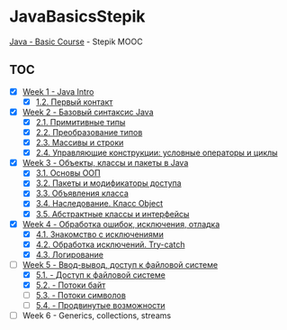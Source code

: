 # JavaBasicsStepik

[Java - Basic Course][1] - Stepik MOOC

## TOC

- [x] [Week 1 - Java Intro](notes/week1.md)
    - [x] [1.2. Первый контакт](notes/week1.md#12-Первый-контакт)
- [x] [Week 2 - Базовый синтаксис Java](notes/week2.md)
    - [x] [2.1. Примитивные типы](notes/week2.md#21-Примитивные-типы)
    - [x] [2.2. Преобразование типов](notes/week2.md#22-Преобразование-типов)
    - [x] [2.3. Массивы и строки](notes/week2.md#23-Массивы-и-строки)
    - [x] [2.4. Управляющие конструкции: условные операторы и циклы](notes/week2.md#Управляющие-конструкции-условные-операторы-и-циклы)
- [x] [Week 3 - Объекты, классы и пакеты в Java](notes/week3.md)
    - [x] [3.1. Основы ООП](notes/week3.md#31-Основы-ООП)
    - [x] [3.2. Пакеты и модификаторы доступа](notes/week3.md#32-Пакеты-и-модификаторы-доступа)
    - [x] [3.3. Объявления класса](notes/week3.md#33-Объявления-класса)
    - [x] [3.4. Наследование. Класс Object](notes/week3.md#34-Наследование-Класс-Object)
    - [x] [3.5. Абстрактные классы и интерфейсы](notes/week3.md#35-Абстрактные-классы-и-интерфейсы)
- [x] [Week 4 - Обработка ошибок, исключения, отладка](notes/week4.md)
    - [x] [4.1. Знакомство с исключениями](notes/week4.md#41-Исключения)
    - [x] [4.2. Обработка исключений. Try-catch](notes/week4.md#42-Обработка-исключений-Try-catch)
    - [x] [4.3. Логирование](notes/week4.md#43-Логирование)
- [ ] [Week 5 - Ввод-вывод, доступ к файловой системе](notes/week5.md)
    - [x] [5.1. - Доступ к файловой системе](notes/week5.md#51-доступ-к-файловой-системе)
    - [x] [5.2. - Потоки байт](notes/week5.md#52-потоки-байт)
    - [ ] [5.3. - Потоки символов](notes/week5.md#53-потоки-символов)
    - [ ] [5.4. - Продвинутые возможности](notes/week5.md#54-продвинутые-возможности)
- [ ] Week 6 - Generics, collections, streams

 [1]: https://stepik.org/course/Java-%D0%91%D0%B0%D0%B7%D0%BE%D0%B2%D1%8B%D0%B9-%D0%BA%D1%83%D1%80%D1%81-187
